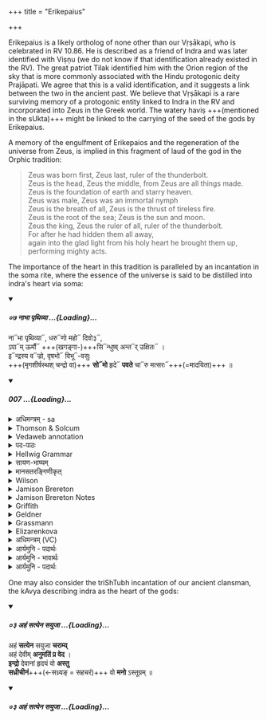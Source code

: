 +++
title = "Erikepaius"

+++

Erikepaius is a likely ortholog of none other than our Vṛṣākapi, who is celebrated in RV 10.86. He is described as a friend of Indra and was later identified with Viṣṇu (we do not know if that identification already existed in the RV). The great patriot Tilak identified him with the Orion region of the sky that is more commonly associated with the Hindu protogonic deity Prajāpati. We agree that this is a valid identification, and it suggests a link between the two in the ancient past. We believe that Vṛṣākapi is a rare surviving memory of a protogonic entity linked to Indra in the RV and incorporated into Zeus in the Greek world. The watery haviṣ +++(mentioned in the sUkta)+++ might be linked to the carrying of the seed of the gods by Erikepaius.

A memory of the engulfment of Erikepaios and the regeneration of the universe from Zeus, is implied in this  fragment of laud of the god in the Orphic tradition:

> Zeus was born first, Zeus last, ruler of the thunderbolt.  
Zeus is the head, Zeus the middle, from Zeus are all things made.  
Zeus is the foundation of earth and starry heaven.  
Zeus was male, Zeus was an immortal nymph  
Zeus is the breath of all, Zeus is the thrust of tireless fire.  
Zeus is the root of the sea; Zeus is the sun and moon.  
Zeus the king, Zeus the ruler of all, ruler of the thunderbolt.  
For after he had hidden them all away,  
again into the glad light from his holy heart he brought them up,  
performing mighty acts.

The importance of the heart in this tradition is paralleled  by an incantation in the soma rite, where the essence of the universe is said to be distilled into indra's heart via soma:

<div class="js_include" includetitle="false" newlevelforh1="5" unfilled url="/vedAH_Rk/shAkalam/saMhitA/vishvAsa-prastutiH/09/072/07_nAbhA_pRthivyA.md">
<details open><summary><h5>०७ नाभा पृथिव्या ...{Loading}...</h5></summary>

ना᳓भा पृथिव्या᳓, धरु᳓णो महो᳓ दिवो३᳓,  
ऽपा᳓म् ऊर्मौ᳓ +++(खगङ्गा-)+++सि᳓न्धुष्व् अन्त᳓र् उक्षितः᳓ ।  
इ᳓न्द्रस्य व᳓ज्रो, वृषभो᳓ विभू᳓-वसुः  
+++(मृगशीर्षस्थश् चन्द्रो वा)+++ **सो᳓मो** हृदे᳓ **पवते** चा᳓रु मत्सरः᳓+++(=मादयिता)+++ ॥

</details>
</div>
<div class="js_include" includetitle="false" newlevelforh1="5" unfilled url="/vedAH_Rk/shAkalam/saMhitA/sarvASh_TIkAH/09/072/07_nAbhA_pRthivyA.md">
<details open><summary><h5>007 ...{Loading}...</h5></summary>
<details><summary>अधिमन्त्रम् - sa</summary>

- देवता - पवमानः सोमः
- ऋषिः - हरिमन्तः
- छन्दः - जगती
</details>

<details><summary>Thomson & Solcum</summary>

ना᳓भा पृथिव्या᳓ धरु᳓णो महो᳓ दिवो᳓  
अपा᳓म् ऊर्मउ᳓ सि᳓न्धुषु अन्त᳓र् उक्षितः᳓  
इ᳓न्द्रस्य व᳓ज्रो वृषभो᳓ विभू᳓वसुः  
सो᳓मो हृदे᳓ पवते चा᳓रु मत्सरः᳓
</details>

<details><summary>Vedaweb annotation</summary>

_________
**Strata**  
Normal

_________
**Pāda-label**  
genre M  
genre M  
genre M  
genre M
_________
**Morph**  
dharúṇaḥ ← dharúṇa- (nominal stem)  
{case:NOM, gender:M, number:SG}

diváḥ ← dyú- ~ div- (nominal stem)  
{case:ABL, gender:M, number:SG}

maháḥ ← máh- (nominal stem)  
{}

nā́bhā ← nā́bhi- (nominal stem)  
{case:LOC, gender:F, number:SG}

pr̥thivyā́ḥ ← pr̥thivī́- (nominal stem)  
{case:GEN, gender:F, number:SG}

antár ← antár (invariable)  
{}

apā́m ← áp- (nominal stem)  
{case:GEN, gender:F, number:PL}

síndhuṣu ← síndhu- (nominal stem)  
{case:LOC, gender:M, number:PL}

ukṣitáḥ ← √vakṣ- (root)  
{case:NOM, gender:M, number:SG, non-finite:PPP}

ūrmaú ← ūrmí- (nominal stem)  
{case:LOC, gender:M, number:SG}

índrasya ← índra- (nominal stem)  
{case:GEN, gender:M, number:SG}

vájraḥ ← vájra- (nominal stem)  
{case:NOM, gender:M, number:SG}

vibhū́vasuḥ ← vibhū́vasu- (nominal stem)  
{case:NOM, gender:M, number:SG}

vr̥ṣabháḥ ← vr̥ṣabhá- (nominal stem)  
{case:NOM, gender:M, number:SG}

cā́ru ← cā́ru- (nominal stem)  
{case:ACC, gender:N, number:SG}

hr̥dé ← hā́rdi ~ hr̥d- (nominal stem)  
{case:DAT, gender:N, number:SG}

matsaráḥ ← matsará- (nominal stem)  
{case:NOM, gender:M, number:SG}

pavate ← √pū- (root)  
{number:SG, person:3, mood:IND, tense:PRS, voice:MED}

sómaḥ ← sóma- (nominal stem)  
{case:NOM, gender:M, number:SG}

</details>

<details><summary>पद-पाठः</summary>

नाभा॑ । पृ॒थि॒व्याः । ध॒रुणः॑ । म॒हः । दि॒वः । अ॒पाम् । ऊ॒र्मौ । सिन्धु॑षु । अ॒न्तः । उ॒क्षि॒तः ।  
इन्द्र॑स्य । वज्रः॑ । वृ॒ष॒भः । वि॒भुऽव॑सुः । सोमः॑ । हृ॒दे । प॒व॒ते॒ । चारु॑ । म॒त्स॒रः ॥
</details>

<details><summary>Hellwig Grammar</summary>

-   *nābhā* ← *nābhi*
- \[noun\], locative, singular, feminine
- “navel; hub; kinship; beginning; origin; umbilical cord; nābhi
    \[word\]; friendship; center.”

_________

- *pṛthivyā* ← *pṛthivyāḥ* ← *pṛthivī*
- \[noun\], genitive, singular, feminine
- “Earth; pṛthivī; floor; Earth; earth; pṛthivī \[word\]; land.”

_________

- *dharuṇo* ← *dharuṇaḥ* ← *dharuṇa*
- \[noun\], nominative, singular, masculine
- “holding; supportive.”

_________

- *maho* ← *mahaḥ* ← *mah*
- \[noun\], genitive, singular, masculine
- “great; great; distinguished; much(a); adult; long; high.”

_________

- *divo* ← *divaḥ* ← *div*
- \[noun\], genitive, singular, masculine
- “sky; Svarga; day; div \[word\]; heaven and earth; day; dawn.”

_________

- *'pām* ← *apām* ← *ap*
- \[noun\], genitive, plural, masculine
- “water; body of water; water; ap \[word\]; juice; jala.”

_________

- *ūrmau* ← *ūrmi*
- \[noun\], locative, singular, masculine
- “wave; billow.”

_________

- *sindhuṣv* ← *sindhuṣu* ← *sindhu*
- \[noun\], locative, plural, masculine
- “river; Indus; sindhu \[word\].”

_________

- *antar*
- \[adverb\]
- “inside; in; antar \[word\]; midmost; between; among.”

_________

- *ukṣitaḥ* ← *ukṣ*
- \[verb noun\], nominative, singular
- “sprinkle; wet.”

_________

- *indrasya* ← *indra*
- \[noun\], genitive, singular, masculine
- “Indra; leader; best; king; first; head; self; indra \[word\];
    Indra; sapphire; fourteen; guru.”

_________

- *vajro* ← *vajraḥ* ← *vajra*
- \[noun\], nominative, singular, masculine
- “vajra; Vajra; vajra; vajra; lightning; abhra; vajramūṣā; diamond;
    vajra \[word\]; vajrakapāṭa; vajra; vaikrānta.”

_________

- *vṛṣabho* ← *vṛṣabhaḥ* ← *vṛṣabha*
- \[noun\], nominative, singular, masculine
- “bull; Vṛṣabha; Vṛṣabha; best.”

_________

- *vibhūvasuḥ* ← *vibhūvasu*
- \[noun\], nominative, singular, masculine

_________

- *somo* ← *somaḥ* ← *soma*
- \[noun\], nominative, singular, masculine
- “Soma; moon; soma \[word\]; Candra.”

_________

- *hṛde* ← *hṛd*
- \[noun\], dative, singular, neuter
- “heart; heart; mind; breast; hṛd \[word\].”

_________

- *pavate* ← *pū*
- \[verb\], singular, Present indikative
- “purify; filter; blow; purify; purge; sift.”

_________

- *cāru*
- \[noun\], accusative, singular, neuter
- “pleasant; beautiful; beloved; agreeable; cāru \[word\].”

_________

- *matsaraḥ* ← *matsara*
- \[noun\], nominative, singular, masculine
- “intoxicant; invigorating; hostile.”

_________

</details>

<details><summary>सायण-भाष्यम्</summary>

**महः** महतः **दिवः** द्युलोकस्य **धरुणः** धारकोऽयं सोमः **पृथिव्याः** विस्तीर्णाया भूमेः **नाभा** नाभौ नाभिस्थानीये उच्छ्रिते पदे ' यदुत्तरवेदीनाभिः ' ( ऐ. ब्रा. १. २८) इत्याम्नानात् उत्तरवेदिस्थान ऋत्विग्भिर्निहितः **सिन्धुषु** स्यन्दमानासु नदीषु **अपाम्** उदकानाम् **ऊर्मौ** संघे **अन्तः** मध्ये **उक्षितः** सिक्तः । अन्तरिक्षस्थानमध्ये वर्तमान इत्यर्थः । तादृशः **इन्द्रस्य** **वज्रः** वज्रस्थानीयः **वृषभः** कामानां वर्षिता अत एव **विभूवसुः** व्याप्तधनः **सोमः** **चारु** कल्याणं यथा भवति तथा इन्द्रस्य **मत्सरः** मादयिता सन् **हृदे** मनसे सुखाय **पवते** आगच्छति ॥
</details>

<details><summary>मानसतरङ्गिणीकृत्</summary>

The nave of the earth, the support of the vast heaven,  
the wave of water, the one moistened in the rivers,  
the vajra of indra, the showerer with much wealth  
the auspiciously exhilarating soma distills into [indra's] heart.
</details>

<details><summary>Wilson</summary>

_________
**English translation:**  

“The supporter of the vast heaven, (plural ced) upon the navel of the earth, moistened among the rivers in the wave of the waters, the thunderbolt of **Indra**, the showerer (of benefits), the possessor of wealth, **Soma** auspiciously exhilarating distils into (Indra's) heart.”
</details>

<details><summary>Jamison Brereton</summary>

On the navel of earth is the buttress of great heaven. In the wave of the  waters and within the rivers he is sprinkled.  
The mace of Indra, the bull possessing conspicuous goods, the  
invigorating soma purifies himself in a way dear to the heart.
</details>

<details><summary>Jamison Brereton Notes</summary>

The first pāda gives a classic description of Soma as a pillar reaching from earth (specifically the ritual ground) to heaven, as the support of the latter.

In d cā́ru must be adverbial.
</details>

<details><summary>Griffith</summary>

Earth's central point, sustainer of the mighty heavens, distilled into the streams, into the waters' wave,  
     As Indra's thunderbolt, Steer with farspreading wealth, Soma is flowing on to make the heart rejoice.
</details>

<details><summary>Geldner</summary>

Im Nabel der Erde ward der Träger des großen Himmels im Gewoge der Gewässer, in den Flüssen benetzt, des Indra Keule, der schatzreiche Bulle, der Soma läutert sich angenehm für das Herz, der Berauschende.
</details>

<details><summary>Grassmann</summary>

Des grossen Himmels Stütze in der Erde Schooss, in Wasserwogen, in den Strömen hochgestellt, Des Indra Blitz, der Stier, der reiche Güter hat, berauschend strömt der Soma hell, dem Herzen lieb.
</details>

<details><summary>Elizarenkova</summary>

На пупе земли опора великого неба,  
(Сома,) был вылит в реки, в волну вод.  
Ваджра Индры, бык, владеющий обильными благами,  
Сома, опьяняющий, очищается приятно для сердца.
</details>

<details><summary>अधिमन्त्रम् (VC)</summary>

- पवमानः सोमः
- हरिमन्तः
- निचृज्जगती
- निषादः
</details>

<details><summary>आर्यमुनि - पदार्थः</summary>

पदार्थान्वयभाषाः -  (इन्द्रस्य वज्रः) रुद्ररूप परमात्मा (वृषभः) सब कामनाओं की वृष्टि करनेवाला तथा (विभूवसुः) परिपूर्ण एश्वर्यवाला और (चारु मत्सरः) जिसका सर्वोपरि आनन्द है, वह उक्त (सोमः) परमात्मा (हृदे) हमारे हृदय को (पवते) पवित्र करे। (पृथिव्या नाभा) जो परमात्मा पृथिवी की नाभि में स्थिर है और (महो दिवः) बड़े द्युलोक का (धरुणः) धारण करनेवाला है तथा (अपाम् ऊर्मौ) जल की लहरों में और (सिन्धुषु) समुद्रों में (अन्तः उक्षितः) अभिषिक्त किया गया है।उक्त गुणविशिष्ट परमात्मा हमको पवित्र करे॥७॥
</details>

<details><summary>आर्यमुनि - भावार्थः</summary>

भावार्थभाषाः -  जो लोग उक्त गुण से विशिष्ट परमात्मा का उपासन करते हैं और उसमें अटल विश्वास रखते हैं, परमात्मा उनको अवश्यमेव पवित्र करता है और जो हतविश्वास होकर ईश्वर के नियम का उल्लङ्घन करते हैं, परमात्मा उनके मद को चूर्ण करने के लिये वज्र के समान उद्यत रहता है ॥७॥
</details>

<details><summary>आर्यमुनि - पदार्थः</summary>

पदार्थान्वयभाषाः -  (इन्द्रस्य वज्रः) रुद्ररूपः (वृषभः) कामानां वर्षकः (विभूवसुः) पूर्णैश्वर्ययुक्तः (चारु मत्सरः) सर्वोपरि प्रमोदरूपः पूर्वोक्तः (सोमः) जगदीशः (हृदे) मद्हृदयं (पवते) पवित्रयतु। (पृथिव्या नाभा) यः परमेश्वरः पृथिव्या नाभौ स्थिरः अथ च (महो दिवः) महतो द्युलोकस्य (धरुणः) धारकोऽस्ति। तथा (अपाम् ऊर्मौ) जलतरङ्गेषु (सिन्धुषु) समुद्रेषु च (अन्तः उक्षितः) अभिषिक्तोऽस्ति स परमात्मा मां पवित्रयतु ॥७॥
</details>
</details>
</div>  

One may also consider the triShTubh incantation of our ancient clansman, the kAvya describing indra as the heart of the gods:

<div class="js_include" includetitle="false" newlevelforh1="5" unfilled url="/vedAH/atharva/paippalAdam/saMhitA/vishvAsa-prastutiH/04/011/03_ahaM_satyena_sayujA.md">
<details open><summary><h5>०३ अहं सत्येन सयुजा ...{Loading}...</h5></summary>

अहं **सत्येन** सयुजा **चराम्य्**  
अहं देवीम् **अनुमतिं प्र वेद** ।  
**इन्द्रो** देवानां हृदयं वो **अस्तु**  
**सध्रीचीनं**+++(←सध्र्यङ् = सहचरं)+++ वो **मनो** ऽस्तूग्रम् ॥
</details>
</div>
<div class="js_include" includetitle="false" newlevelforh1="5" unfilled url="/vedAH/atharva/paippalAdam/saMhitA/sarvASh_TIkAH/04/011/03_ahaM_satyena_sayujA.md">
<details open><summary><h5>०३ अहं सत्येन सयुजा ...{Loading}...</h5></summary>
</details>
</div>
